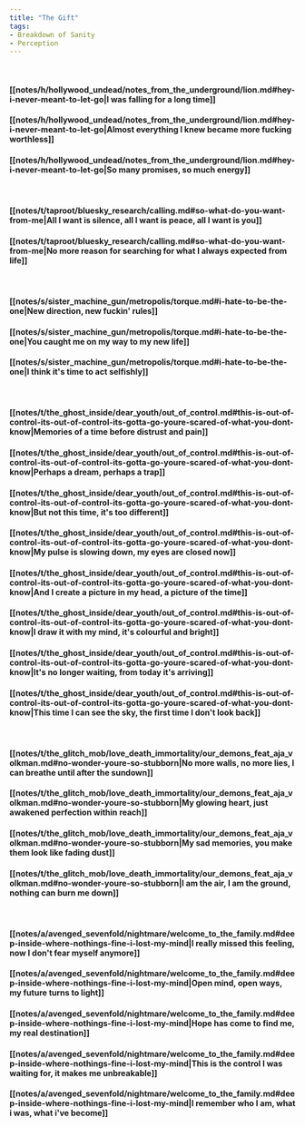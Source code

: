 ```yaml
---
title: "The Gift"
tags:
- Breakdown of Sanity
- Perception
---
```

&nbsp;
#### [[notes/h/hollywood_undead/notes_from_the_underground/lion.md#hey-i-never-meant-to-let-go|I was falling for a long time]]
#### [[notes/h/hollywood_undead/notes_from_the_underground/lion.md#hey-i-never-meant-to-let-go|Almost everything I knew became more fucking worthless]]
#### [[notes/h/hollywood_undead/notes_from_the_underground/lion.md#hey-i-never-meant-to-let-go|So many promises, so much energy]]
&nbsp;
#### [[notes/t/taproot/bluesky_research/calling.md#so-what-do-you-want-from-me|All I want is silence, all I want is peace, all I want is you]]
#### [[notes/t/taproot/bluesky_research/calling.md#so-what-do-you-want-from-me|No more reason for searching for what I always expected from life]]
&nbsp;
#### [[notes/s/sister_machine_gun/metropolis/torque.md#i-hate-to-be-the-one|New direction, new fuckin' rules]]
#### [[notes/s/sister_machine_gun/metropolis/torque.md#i-hate-to-be-the-one|You caught me on my way to my new life]]
#### [[notes/s/sister_machine_gun/metropolis/torque.md#i-hate-to-be-the-one|I think it's time to act selfishly]]
&nbsp;
#### [[notes/t/the_ghost_inside/dear_youth/out_of_control.md#this-is-out-of-control-its-out-of-control-its-gotta-go-youre-scared-of-what-you-dont-know|Memories of a time before distrust and pain]]
#### [[notes/t/the_ghost_inside/dear_youth/out_of_control.md#this-is-out-of-control-its-out-of-control-its-gotta-go-youre-scared-of-what-you-dont-know|Perhaps a dream, perhaps a trap]]
#### [[notes/t/the_ghost_inside/dear_youth/out_of_control.md#this-is-out-of-control-its-out-of-control-its-gotta-go-youre-scared-of-what-you-dont-know|But not this time, it's too different]]
#### [[notes/t/the_ghost_inside/dear_youth/out_of_control.md#this-is-out-of-control-its-out-of-control-its-gotta-go-youre-scared-of-what-you-dont-know|My pulse is slowing down, my eyes are closed now]]
#### [[notes/t/the_ghost_inside/dear_youth/out_of_control.md#this-is-out-of-control-its-out-of-control-its-gotta-go-youre-scared-of-what-you-dont-know|And I create a picture in my head, a picture of the time]]
#### [[notes/t/the_ghost_inside/dear_youth/out_of_control.md#this-is-out-of-control-its-out-of-control-its-gotta-go-youre-scared-of-what-you-dont-know|I draw it with my mind, it's colourful and bright]]
#### [[notes/t/the_ghost_inside/dear_youth/out_of_control.md#this-is-out-of-control-its-out-of-control-its-gotta-go-youre-scared-of-what-you-dont-know|It's no longer waiting, from today it's arriving]]
#### [[notes/t/the_ghost_inside/dear_youth/out_of_control.md#this-is-out-of-control-its-out-of-control-its-gotta-go-youre-scared-of-what-you-dont-know|This time I can see the sky, the first time I don't look back]]
&nbsp;
#### [[notes/t/the_glitch_mob/love_death_immortality/our_demons_feat_aja_volkman.md#no-wonder-youre-so-stubborn|No more walls, no more lies, I can breathe until after the sundown]]
#### [[notes/t/the_glitch_mob/love_death_immortality/our_demons_feat_aja_volkman.md#no-wonder-youre-so-stubborn|My glowing heart, just awakened perfection within reach]]
#### [[notes/t/the_glitch_mob/love_death_immortality/our_demons_feat_aja_volkman.md#no-wonder-youre-so-stubborn|My sad memories, you make them look like fading dust]]
#### [[notes/t/the_glitch_mob/love_death_immortality/our_demons_feat_aja_volkman.md#no-wonder-youre-so-stubborn|I am the air, I am the ground, nothing can burn me down]]
&nbsp;
#### [[notes/a/avenged_sevenfold/nightmare/welcome_to_the_family.md#deep-inside-where-nothings-fine-i-lost-my-mind|I really missed this feeling, now I don't fear myself anymore]]
#### [[notes/a/avenged_sevenfold/nightmare/welcome_to_the_family.md#deep-inside-where-nothings-fine-i-lost-my-mind|Open mind, open ways, my future turns to light]]
#### [[notes/a/avenged_sevenfold/nightmare/welcome_to_the_family.md#deep-inside-where-nothings-fine-i-lost-my-mind|Hope has come to find me, my real destination]]
#### [[notes/a/avenged_sevenfold/nightmare/welcome_to_the_family.md#deep-inside-where-nothings-fine-i-lost-my-mind|This is the control I was waiting for, it makes me unbreakable]]
#### [[notes/a/avenged_sevenfold/nightmare/welcome_to_the_family.md#deep-inside-where-nothings-fine-i-lost-my-mind|I remember who I am, what i was, what i've become]]
